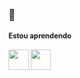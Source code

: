 ## 👋

#### Estou aprendendo
<img loading="lazy" src="https://cdn.jsdelivr.net/gh/devicons/devicon/icons/linux/linux-original.svg" width="40" height="40"/> <img loading="lazy" src="https://cdn.jsdelivr.net/gh/devicons/devicon/icons/python/python-original-wordmark.svg" width="40" height="40"/> 
           
